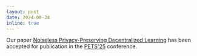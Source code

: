 ```yaml
---
layout: post
date: 2024-08-24
inline: true
---
```


Our paper [Noiseless Privacy-Preserving Decentralized Learning](https://arxiv.org/abs/2404.09536) has been accepted for publication in the [PETS'25](https://petsymposium.org) conference.